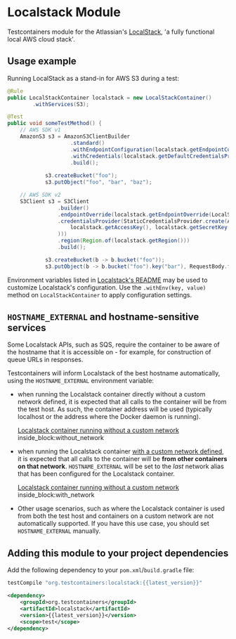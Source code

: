 # Localstack Module

Testcontainers module for the Atlassian's [LocalStack](https://github.com/localstack/localstack), 'a fully functional local AWS cloud stack'.

## Usage example

Running LocalStack as a stand-in for AWS S3 during a test:

```java
@Rule
public LocalStackContainer localstack = new LocalStackContainer()
        .withServices(S3);

@Test
public void someTestMethod() {
    // AWS SDK v1
    AmazonS3 s3 = AmazonS3ClientBuilder
                    .standard()
                    .withEndpointConfiguration(localstack.getEndpointConfiguration(S3))
                    .withCredentials(localstack.getDefaultCredentialsProvider())
                    .build();
    
            s3.createBucket("foo");
            s3.putObject("foo", "bar", "baz");

    // AWS SDK v2
    S3Client s3 = S3Client
                .builder()
                .endpointOverride(localstack.getEndpointOverride(LocalStackContainer.Service.S3))
                .credentialsProvider(StaticCredentialsProvider.create(AwsBasicCredentials.create(
                    localstack.getAccessKey(), localstack.getSecretKey()
                )))
                .region(Region.of(localstack.getRegion()))
                .build();

            s3.createBucket(b -> b.bucket("foo"));
            s3.putObject(b -> b.bucket("foo").key("bar"), RequestBody.fromBytes("baz".getBytes()));
```

Environment variables listed in [Localstack's README](https://github.com/localstack/localstack#configurations) may be used to customize Localstack's configuration. 
Use the `.withEnv(key, value)` method on `LocalStackContainer` to apply configuration settings.

## `HOSTNAME_EXTERNAL` and hostname-sensitive services

Some Localstack APIs, such as SQS, require the container to be aware of the hostname that it is accessible on - for example, for construction of queue URLs in responses.

Testcontainers will inform Localstack of the best hostname automatically, using the `HOSTNAME_EXTERNAL` environment variable:

* when running the Localstack container directly without a custom network defined, it is expected that all calls to the container will be from the test host. As such, the container address will be used (typically localhost or the address where the Docker daemon is running).

    <!--codeinclude-->
    [Localstack container running without a custom network](../../modules/localstack/src/test/java/org/testcontainers/containers/localstack/LocalstackContainerTest.java) inside_block:without_network
    <!--/codeinclude-->

* when running the Localstack container [with a custom network defined](/features/networking/#advanced-networking), it is expected that all calls to the container will be **from other containers on that network**. `HOSTNAME_EXTERNAL` will be set to the *last* network alias that has been configured for the Localstack container.

    <!--codeinclude-->
    [Localstack container running without a custom network](../../modules/localstack/src/test/java/org/testcontainers/containers/localstack/LocalstackContainerTest.java) inside_block:with_network
    <!--/codeinclude-->

* Other usage scenarios, such as where the Localstack container is used from both the test host and containers on a custom network are not automatically supported. If you have this use case, you should set `HOSTNAME_EXTERNAL` manually.

## Adding this module to your project dependencies

Add the following dependency to your `pom.xml`/`build.gradle` file:

```groovy tab='Gradle'
testCompile "org.testcontainers:localstack:{{latest_version}}"
```

```xml tab='Maven'
<dependency>
    <groupId>org.testcontainers</groupId>
    <artifactId>localstack</artifactId>
    <version>{{latest_version}}</version>
    <scope>test</scope>
</dependency>
```
